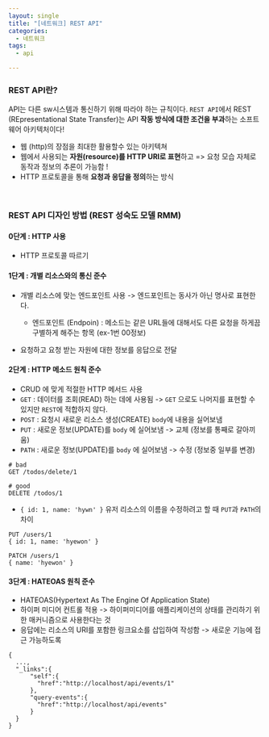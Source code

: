 ```yaml
---
layout: single
title: "[네트워크] REST API"
categories:
  - 네트워크
tags:
  - api  

---
```


### REST API란?

API는 다른 sw시스템과 통신하기 위해 따라야 하는 규칙이다.  `REST API`에서 REST (REpresentational State Transfer)는 API **작동 방식에 대한 조건을 부과**하는 소프트웨어 아키텍처이다!

* 웹 (http)의 장점을 최대한 활용할수 있는 아키텍쳐 
* 웹에서 사용되는 **자원(resource)를 HTTP URI로 표현**하고 => 요청 모습 자체로 동작과 정보의 추론이 가능함 !
* HTTP 프로토콜을 통해 **요청과 응답을 정의**하는 방식 

</br>

### REST API 디자인 방법 (REST 성숙도 모델 RMM)

#### 0단계 : HTTP 사용

* HTTP 프로토콜 따르기 

#### 1단계 : 개별 리소스와의 통신 준수 

* 개별 리소스에 맞는 엔드포인트 사용 -> 엔드포인트는 동사가 아닌 명사로 표현한다.
  * 엔드포인트 (Endpoin) : 메소드는 같은 URL들에 대해서도 다른 요청을 하게끔 구별하게 해주는 항목 (ex-1번 00정보)

* 요청하고 요청 받는 자원에 대한 정보를 응답으로 전달 



#### 2단계 : HTTP 메소드 원칙 준수 

* CRUD 에 맞게 적절한 HTTP 메서드 사용
* `GET` : 데이터를 조회(READ) 하는 데에 사용됨 -> `GET` 으로도 나머지를 표현할 수 있지만 `REST`에 적합하지 않다.
* `POST` : 요청시 새로운 리소스 생성(CREATE) `body`에 내용을 실어보냄 
* `PUT` : 새로운 정보(UPDATE)를 `body` 에 실어보냄 -> 교체 (정보를 통째로 갈아끼움)
* `PATH` : 새로운 정보(UPDATE)를 `body` 에 실어보냄 -> 수정 (정보중 일부를 변경)

```
# bad
GET /todos/delete/1

# good
DELETE /todos/1
```

* `{ id: 1, name: 'hywn' }` 유저 리소스의 이름을 수정하려고 할 때 `PUT`과 `PATH`의 차이 

```
PUT /users/1
{ id: 1, name: 'hyewon' }

PATCH /users/1
{ name: 'hyewon' }
```



#### 3단계 : HATEOAS 원칙 준수 

* HATEOAS(Hypertext As The Engine Of Application State)
* 하이퍼 미디어 컨트롤 적용 ->  하이퍼미디어를 애플리케이션의 상태를 관리하기 위한 매커니즘으로 사용한다는 것
* 응답에는 리소스의 URI를 포함한 링크요소를 삽입하여 작성함 -> 새로운 기능에 접근 가능하도록 

```
{
  ...,
  "_links":{
      "self":{
        "href":"http://localhost/api/events/1"
      },
      "query-events":{
        "href":"http://localhost/api/events"
      }
  }
}
```

</br>

</br>
